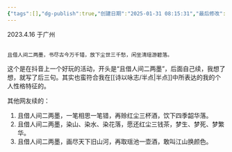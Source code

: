 ```yaml
---
{"tags":[],"dg-publish":true,"创建日期":"2025-01-31 08:15:31","最后修改":"2025-01-31 08:28:10","permalink":"/诗以咏志/续诗/","dgPassFrontmatter":true,"noteIcon":"","created":"2025-01-31T20:15:31.911+08:00"}
---
```



2023.4.16 于广州

```ad-info

且借人间二两墨，书尽古今万千错，放下尘世三千愁，闲坐清瑶游碧落。

```

这个是在抖音上一个好玩的活动，开头是“且借人间二两墨”，后面自己续，我想了想，就写了后三句。其实也蛮符合我在[[诗以咏志/半点\|半点]]中所表达的我的个人性格特征的。

其他网友续的：
1. 且借人间二两墨，一笔相思一笔错，再赊红尘三杯酒，饮下四季韶华落。
2. 且借人间二两墨，染山、染水、染花落，愿还红尘三钱茶，梦生、梦死、梦繁华。
3. 且借人间二两墨，画尽天下旧山河，再取瑶池一壶酒，敢叫江山换颜色。
